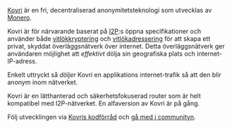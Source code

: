 [Kovri](https://getmonero.org/resources/moneropedia/kovri.html) är en fri, decentraliserad anonymitetsteknologi som utvecklas av [Monero](https://getmonero.org).

Kovri är för närvarande baserat på [I2P](https://getmonero.org/resources/moneropedia/i2p.html):s öppna specifikationer och använder både [vitlökkryptering](https://getmonero.org/resources/moneropedia/garlic-encryption.html) och [vitlökadressering](https://getmonero.org/resources/moneropedia/garlic-routing.html) för att skapa ett privat, skyddat överläggsnätverk över internet. Detta överläggsnätverk ger användaren möjlighet att *effektivt* dölja sin geografiska plats och internet-IP-adress.

Enkelt uttryckt så *döljer* Kovri en applikations internet-trafik så att den blir anonym inom nätverket.

Kovri är en lätthanterad och säkerhetsfokuserad router som är helt kompatibel med I2P-nätverket. En alfaversion av Kovri är på gång.

Följ utvecklingen via [Kovris kodförråd](https://github.com/byterubpay/kovri#downloads) och [gå med i communityn](https://github.com/byterubpay/kovri#contact).

